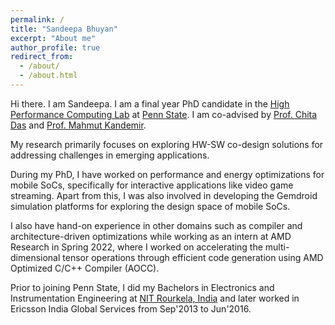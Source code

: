 ```yaml
---
permalink: /
title: "Sandeepa Bhuyan"
excerpt: "About me"
author_profile: true
redirect_from: 
  - /about/
  - /about.html
---
```


Hi there. I am Sandeepa. I am a final year PhD candidate in the [High Performance Computing Lab](https://www.cse.psu.edu/hpcl/index.html) at [Penn State](https://www.psu.edu/). I am co-advised by [Prof. Chita Das](https://www.cse.psu.edu/hpcl/das.html) and [Prof. Mahmut Kandemir](https://www.cse.psu.edu/hpcl/kandemir/). 

My research primarily focuses on exploring HW-SW co-design solutions for addressing challenges in emerging applications. 

During my PhD, I have worked on performance and energy optimizations for mobile SoCs, specifically for interactive applications like video game streaming. Apart from this, I was also involved in developing the Gemdroid simulation platforms for exploring the design space of mobile SoCs.

I also have hand-on experience in other domains such as compiler and architecture-driven optimizations while working as an intern at AMD Research in Spring 2022, where I worked on accelerating the multi-dimensional tensor operations through efficient code generation using AMD Optimized C/C++ Compiler (AOCC).

Prior to joining Penn State, I did my Bachelors in Electronics and Instrumentation Engineering at [NIT Rourkela, India](https://www.nitrkl.ac.in/) and later worked in Ericsson India Global Services from Sep'2013 to Jun'2016. 






